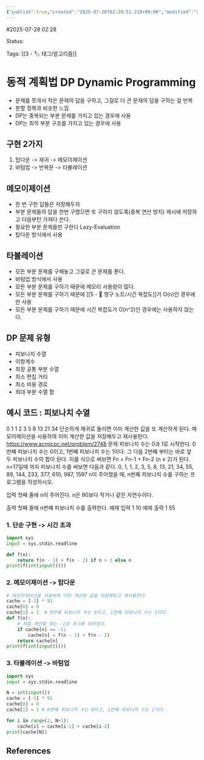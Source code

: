 ```yaml
---
{"publish":true,"created":"2025-07-28T02:28:51.218+09:00","modified":"2025-08-01T00:19:45.529+09:00","cssclasses":""}
---
```


#2025-07-28 02:28

Status: 

Tags: [[3 - 🏷️ 태그/알고리즘]]

# 동적 계획법 DP Dynamic Programming

- 문제를 쪼개서 작은 문제의 답을 구하고, 그걸로 더 큰 문제의 답을 구하는 걸 반복
- 분할 정복과 비슷한 느낌
- DP는 중복되는 부분 문제를 가지고 있는 경우에 사용
- DP는 최적 부분 구조를 가지고 있는 경우에 사용
## 구현 2가지
1. 탑다운 -> 재귀 -> 메모이제이션
2. 바텀업 -> 반복문 -> 타뷸레이션
## 메모이제이션

- 한 번 구한 답들은 저장해두자
- 부분 문제들의 답을 한번 구했으면 또 구하지 않도록(중복 연산 방지) 캐시에 저장하고 다음부턴 가져다 쓴다.
- 필요한 부분 문제들만 구한다 Lazy-Evaluation
- 탑다운 방식에서 사용

## 타뷸레이션

- 모든 부분 문제를 구해놓고 그걸로 큰 문제를 푼다.
- 바텀업 방식에서 사용
- 모든 부분 문제를 구하기 때문에 메모리 사용량이 많다.
- 모든 부분 문제를 구하기 때문에 [[5 - 💎 영구 노트/시간 복잡도]]가 O(n)인 경우에만 사용
- 모든 부분 문제를 구하기 때문에 시간 복잡도가 O(n^2)인 경우에는 사용하지 않는다.
## DP 문제 유형
- 피보나치 수열
- 이항계수
- 최장 공통 부분 수열
- 최소 편집 거리
- 최소 비용 경로
- 최대 부분 수열 합

## 예시 코드 : 피보나치 수열

0 1 1 2 3 5 8 13 21 34
단순하게 재귀로 돌리면 이미 계산한 값을 또 계산하게 된다.
메모이제이션을 사용하여 이미 계산한 값을 저장해두고 재사용한다.
https://www.acmicpc.net/problem/2748
문제
피보나치 수는 0과 1로 시작한다. 0번째 피보나치 수는 0이고, 1번째 피보나치 수는 1이다. 그 다음 2번째 부터는 바로 앞 두 피보나치 수의 합이 된다.
이를 식으로 써보면 Fn = Fn-1 + Fn-2 (n ≥ 2)가 된다.
n=17일때 까지 피보나치 수를 써보면 다음과 같다.
0, 1, 1, 2, 3, 5, 8, 13, 21, 34, 55, 89, 144, 233, 377, 610, 987, 1597
n이 주어졌을 때, n번째 피보나치 수를 구하는 프로그램을 작성하시오.

입력
첫째 줄에 n이 주어진다. n은 90보다 작거나 같은 자연수이다.

출력
첫째 줄에 n번째 피보나치 수를 출력한다.
예제 입력 1
10
예제 출력 1
55

### 1. 단순 구현 -> 시간 초과
```python
import sys
input = sys.stdin.readline

def f(n):
    return f(n - 1) + f(n - 2) if n > 1 else n
print(f(int(input())))
```

### 2. 메모이제이션 -> 탑다운
```python
# 메모이제이션을 사용하여 이미 계산한 값을 저장해두고 재사용한다.
cache = [-1] * 91
cache[0] = 0
cache[1] = 1  # 0번째 피보나치 수는 0이고, 1번째 피보나치 수는 1이다.
def f(n):
    # 처음 계산할 때는 -1로 초기화 되어있다.
    if cache[n] == -1:
        cache[n] = f(n - 1) + f(n - 2)
    return cache[n]
print(f(int(input())))
```
### 3. 타뷸레이션 -> 바텀업
```python
import sys
input = sys.stdin.readline

N = int(input())
cache = [-1] * 91
cache[0] = 0
cache[1] = 1 # 0번째 피보나치 수는 0이고, 1번째 피보나치 수는 1이다.

for i in range(2, N+1):
    cache[i] = cache[i-1] + cache[i-2]
print(cache[N])
```

## References

